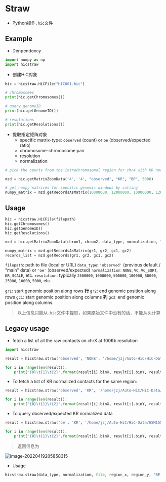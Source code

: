 # Straw

- Python操作`.hic`文件



## Example

- Denpendency

```python
import numpy as np
import hicstraw
```

- 创建HiC对象

```python
hic = hicstraw.HiCFile("HIC001.hic")

# chromosomes
print(hic.getChromosomes())

# query genomeID
print(hic.getGenomeID())

# resolutions
print(hic.getResolutions())
```

- 提取指定矩阵对象
  - specific matrix-type: `observed` (count) or `oe` (observed/expected ratio)
  - chromosome-chromosome pair
  - resolution
  - normalization

```python
# pick the counts from the intrachromosomal region for chr4 with KR normalization at 5kB resolution

mzd = hic.getMatrixZoomData('4', '4', "observed", "KR", "BP", 5000)

# get numpy matrices for specific genomic windows by calling
numpy_matrix = mzd.getRecordsAsMatrix(10000000, 12000000, 10000000, 12000000)
```



## Usage

```python
hic = hicstraw.HiCFile(filepath)
hic.getChromosomes()
hic.getGenomeID()
hic.getResolutions()

mzd = hic.getMatrixZoomData(chrom1, chrom2, data_type, normalization, "BP", resolution)

numpy_matrix = mzd.getRecordsAsMatrix(gr1, gr2, gc1, gc2)
records_list = mzd.getRecords(gr1, gr2, gc1, gc2)
```



`filepath`: path to file (local or URL)
`data_type`: `'observed'` (previous default / "main" data) or `'oe'` (observed/expected)
`normalization`: `NONE`, `VC`, `VC_SQRT`, `KR`, `SCALE`, etc.
`resolution`: typically `2500000`, `1000000`, `500000`, `100000`, `50000`, `25000`, `10000`, `5000`, etc.

`gr1`: start genomic position along rows   **行**
`gr2`: end genomic position along rows
`gc1`: start genomic position along columns  **列**
`gc2`: end genomic position along columns

> 以上信息只能从`.hic`文件中提取，如果原始文件中没有的话，不能从头计算



## Legacy usage

- fetch a list of all the raw contacts on chrX at 100Kb resolution

```python
import hicstraw

result = hicstraw.straw('observed', 'NONE', '/home/jzj/Auto-HiC/HiC-Data/GSM1551550_HIC001.hic', 'X', 'X', 'BP', 1000000)

for i in range(len(result)):
    print("{0}\t{1}\t{2}".format(result[i].binX, result[i].binY, result[i].counts))
```

- To fetch a list of KR normalized contacts for the same region:

```python
result = hicstraw.straw('observed', 'KR', '/home/jzj/Auto-HiC/HiC-Data/GSM1551550_HIC001.hic', 'X', 'X', 'BP', 1000000)

for i in range(len(result)):
    print("{0}\t{1}\t{2}".format(result[i].binX, result[i].binY, result[i].counts))
```

- To query observed/expected KR normalized data

```python
result = hicstraw.straw('oe', 'KR', '/home/jzj/Auto-HiC/HiC-Data/GSM1551550_HIC001.hic', 'X', 'X', 'BP', 1000000)

for i in range(len(result)):
    print("{0}\t{1}\t{2}".format(result[i].binX, result[i].binY, result[i].counts))
```

> 返回信息为 

![image-20220419205858315](https://s2.loli.net/2022/04/19/c2Y7U5nPmTMdZ1G.png)

- Usage

```python
hicstraw.straw(data_type, normalization, file, region_x, region_y, 'BP', resolution)
```

